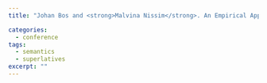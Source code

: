 ```yaml
---
title: "Johan Bos and <strong>Malvina Nissim</strong>. An Empirical Approach to the Interpretation of Superlatives. In <em>Proceedings of the 2006 Conference on Emprical Methods in Natural Language Processing (EMNLP 2006)</em>, pages 9–17, Sydney, Australia, 2006."

categories:
  - conference
tags:
  - semantics
  - superlatives
excerpt: ""
---
```

